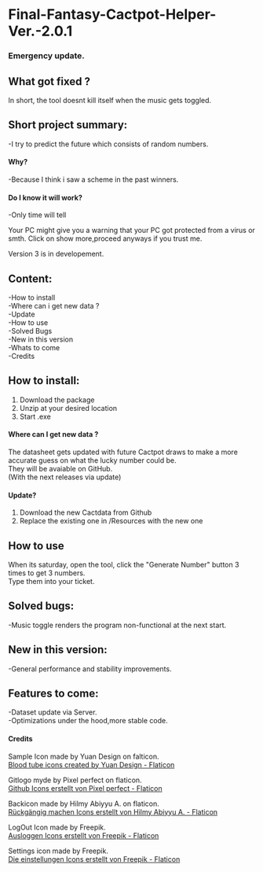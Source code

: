 # Final-Fantasy-Cactpot-Helper-Ver.-2.0.1

### Emergency update.  

## What got fixed ?  

In short, the tool doesnt kill itself when the music gets toggled.  


## Short project summary:  
-I try to predict the future which consists of random numbers. 
#### Why?
-Because I think i saw a scheme in the past winners.
#### Do I know it will work?
-Only time will tell  



Your PC might give you a warning that your PC got protected from a virus or smth. Click on show more,proceed anyways if you trust me.

Version 3 is in developement.

## Content:  
-How to install  
-Where can i get new data ?  
-Update  
-How to use  
-Solved Bugs  
-New in this version  
-Whats to come  
-Credits  



## How to install:

1. Download the package  
2. Unzip at your desired location  
3. Start .exe  

#### Where can I get new data ?  

The datasheet gets updated with future Cactpot draws to make a more accurate guess on what the lucky number could be.  
They will be avaiable on GitHub.   
(With the next releases via update)

#### Update?  

1. Download the new Cactdata from Github  
2. Replace the existing one in /Resources with the new one  

## How to use

When its saturday, open the tool, click the "Generate Number" button 3 times to get 3 numbers.  
Type them into your ticket.  

## Solved bugs:

-Music toggle renders the program non-functional at the next start.

## New in this version:  

-General performance and stability improvements.  

## Features to come:  

-Dataset update via Server.  
-Optimizations under the hood,more stable code.  


#### Credits  

Sample Icon made by Yuan Design on falticon.  
<a href="https://www.flaticon.com/free-icons/blood-tube" title="blood tube icons">Blood tube icons created by Yuan Design - Flaticon</a>

Gitlogo myde by Pixel perfect on flaticon.  
<a href="https://www.flaticon.com/de/kostenlose-icons/github" title="github Icons">Github Icons erstellt von Pixel perfect - Flaticon</a>

Backicon made by Hilmy Abiyyu A. on flaticon.  
<a href="https://www.flaticon.com/de/kostenlose-icons/ruckgangig-machen" title="rückgängig machen Icons">Rückgängig machen Icons erstellt von Hilmy Abiyyu A. - Flaticon</a>

LogOut Icon made by Freepik.  
<a href="https://www.flaticon.com/de/kostenlose-icons/ausloggen" title="ausloggen Icons">Ausloggen Icons erstellt von Freepik - Flaticon</a>

Settings icon made by Freepik.  
<a href="https://www.flaticon.com/de/kostenlose-icons/die-einstellungen" title="die einstellungen Icons">Die einstellungen Icons erstellt von Freepik - Flaticon</a>
